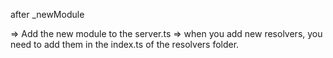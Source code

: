 after \_newModule

=> Add the new module to the server.ts
=> when you add new resolvers, you need to add them in the index.ts of the resolvers folder.
